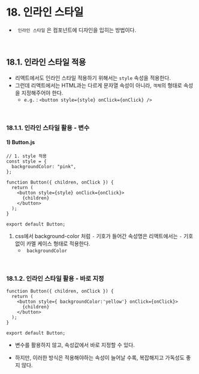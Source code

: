 # 18. 인라인 스타일

- ` 인라인 스타일` 은 컴포넌트에 디자인을 입히는 방법이다.

<br/>

## 18.1. 인라인 스타일 적용

- 리액트에서도 인라인 스타일 적용하기 위해서는 `style` 속성을 적용한다.
- 그런데 리액트에서는 HTML과는 다르게 문자열 속성이 아니라, `객체`의 형태로 속성을 지정해주어야 한다.
  - `e.g.` : `<button style={style} onClick={onClick} />`

<br/>

### 18.1.1. 인라인 스타일 활용 - 변수

#### 1) Button.js

```react
// 1. style 적용
const style = {
  backgroundColor: "pink",
};

function Button({ children, onClick }) {
  return (
    <button style={style} onClick={onClick}>
      {children}
    </button>
  );
}

export default Button;
```

1. css에서 background-color 처럼 `-` 기호가 들어간 속성명은 리액트에서는 `-` 기호 없이 카멜 케이스 형태로 적용한다.
   - ` backgroundColor`

<br/>

### 18.1.2. 인라인 스타일 활용 -  바로 지정

```react
function Button({ children, onClick }) {
  return (
    <button style={ backgroundColor:'yellow'} onClick={onClick}>
      {children}
    </button>
  );
}

export default Button;
```

- 변수를 활용하지 않고, 속성값에서 바로 지정할 수 있다. 

- 하지만, 이러한 방식은 적용해야하는 속성이 늘어날 수록, 복잡해지고 가독성도 좋지 않다.